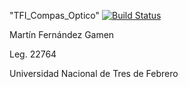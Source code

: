 "TFI_Compas_Optico" [![Build Status](https://travis-ci.org/martinffg/TFI_Compas_Optico.svg?branch=master)](https://travis-ci.org/martinffg/TFI_Compas_Optico)

Martín Fernández Gamen

Leg. 22764

Universidad Nacional de Tres de Febrero


